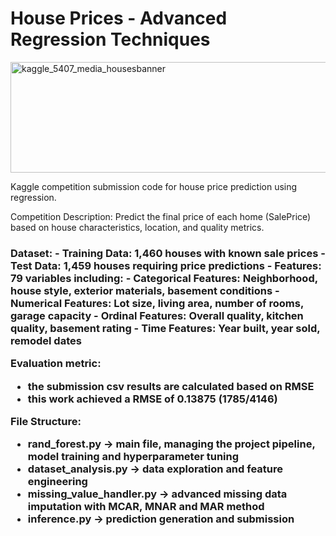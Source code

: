 # House Prices - Advanced Regression Techniques
<img width="1000" height="177" alt="kaggle_5407_media_housesbanner" src="https://github.com/user-attachments/assets/f8e11f3e-c9c8-453a-9497-e838140697a0" />

Kaggle competition submission code for house price prediction using regression.
 
Competition Description: Predict the final price of each home (SalePrice) based on house characteristics, location, and quality metrics.

<h3> Dataset:<!h3>
  - Training Data: 1,460 houses with known sale prices
  - Test Data: 1,459 houses requiring price predictions
  - Features: 79 variables including:
  - Categorical Features: Neighborhood, house style, exterior materials, basement conditions
  - Numerical Features: Lot size, living area, number of rooms, garage capacity
  - Ordinal Features: Overall quality, kitchen quality, basement rating
  - Time Features: Year built, year sold, remodel dates

Evaluation metric:
 - the submission csv results are calculated based on RMSE
 - this work achieved a RMSE of 0.13875 (1785/4146)

File Structure:
 - rand_forest.py -> main file, managing the project pipeline, model training and hyperparameter tuning
 - dataset_analysis.py  -> data exploration and feature engineering
 - missing_value_handler.py -> advanced missing data imputation with MCAR, MNAR and MAR method
 - inference.py -> prediction generation and submission
 

 
